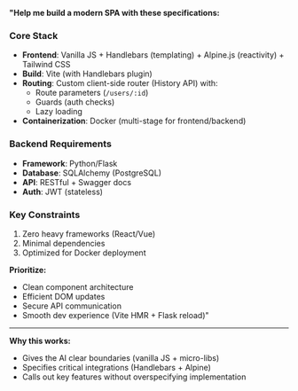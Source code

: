 **"Help me build a modern SPA with these specifications:**  

### **Core Stack**  
- **Frontend**: Vanilla JS + Handlebars (templating) + Alpine.js (reactivity) + Tailwind CSS  
- **Build**: Vite (with Handlebars plugin)  
- **Routing**: Custom client-side router (History API) with:  
  - Route parameters (`/users/:id`)  
  - Guards (auth checks)  
  - Lazy loading  
- **Containerization**: Docker (multi-stage for frontend/backend)  

### **Backend Requirements**  
- **Framework**: Python/Flask  
- **Database**: SQLAlchemy (PostgreSQL)  
- **API**: RESTful + Swagger docs  
- **Auth**: JWT (stateless)  

### **Key Constraints**  
1. Zero heavy frameworks (React/Vue)  
2. Minimal dependencies  
3. Optimized for Docker deployment  

**Prioritize:**  
- Clean component architecture  
- Efficient DOM updates  
- Secure API communication  
- Smooth dev experience (Vite HMR + Flask reload)"  

---  
**Why this works:**  
- Gives the AI clear boundaries (vanilla JS + micro-libs)  
- Specifies critical integrations (Handlebars + Alpine)  
- Calls out key features without overspecifying implementation  

